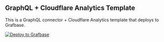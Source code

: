 ## GraphQL + Cloudflare Analytics Template

This is a GraphQL connector + Cloudflare Analytics template that deploys to Grafbase.

[![Deploy to Grafbase](https://grafbase.com/button)](https://app.grafbase.com/new?template=Cloudflare&source=https%3A%2F%2Fgithub.com%2Fgrafbase%2Fgrafbase%2Ftree%2Fmain%2Ftemplates%2Fgraphql-cloudflare-analytics)
